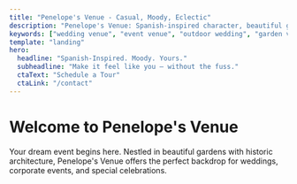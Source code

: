 ```yaml
---
title: "Penelope's Venue - Casual, Moody, Eclectic"
description: "Penelope's Venue: Spanish-inspired character, beautiful gardens for weddings and events. Clean packages make planning your special occasion stress-free."
keywords: ["wedding venue", "event venue", "outdoor wedding", "garden venue", "event space rental"]
template: "landing"
hero:
  headline: "Spanish‑Inspired. Moody. Yours."
  subheadline: "Make it feel like you — without the fuss."
  ctaText: "Schedule a Tour"
  ctaLink: "/contact"
---
```


# Welcome to Penelope's Venue

Your dream event begins here. Nestled in beautiful gardens with historic architecture, Penelope's Venue offers the perfect backdrop for weddings, corporate events, and special celebrations.
